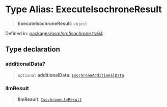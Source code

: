 # Type Alias: ExecuteIsochroneResult

> **ExecuteIsochroneResult**: `object`

Defined in: [packages/osm/src/isochrone.ts:64](https://github.com/GeoDaCenter/openassistant/blob/2c7e2a603db0fcbd6603996e5ea15006191c5f7f/packages/osm/src/isochrone.ts#L64)

## Type declaration

### additionalData?

> `optional` **additionalData**: [`IsochroneAdditionalData`](IsochroneAdditionalData.md)

### llmResult

> **llmResult**: [`IsochroneLlmResult`](IsochroneLlmResult.md)
